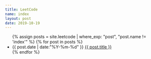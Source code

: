 ```yaml
---
title: LeetCode
name: index
layout: post
date: 2019-10-19
---
```


<ul class="listing">
{% assign posts = site.leetcode | where_exp: "post", "post.name != 'index'" %}
{% for post in posts %}
  <li class="listing-item">
  <time datetime="{{ post.date | date:"%Y-%m-%d" }}">{{ post.date | date:"%Y-%m-%d" }}</time>
  <a href="{{ post.url }}" title="{{ post.title }}">{{ post.title }}</a>
  </li>
{% endfor %}
</ul>